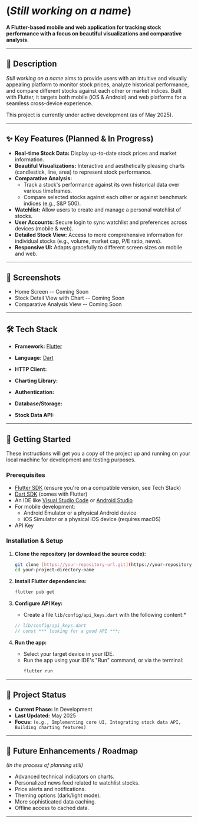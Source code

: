 # (*Still working on a name*)

**A Flutter-based mobile and web application for tracking stock performance with a focus on beautiful visualizations and comparative analysis.**

---

## 🌟 Description

*Still working on a name* aims to provide users with an intuitive and visually appealing platform to monitor stock prices, analyze historical performance, and compare different stocks against each other or market indices. Built with Flutter, it targets both mobile (iOS & Android) and web platforms for a seamless cross-device experience.

This project is currently under active development (as of May 2025).

---

## ✨ Key Features (Planned & In Progress)

* **Real-time Stock Data:** Display up-to-date stock prices and market information.
* **Beautiful Visualizations:** Interactive and aesthetically pleasing charts (candlestick, line, area) to represent stock performance.
* **Comparative Analysis:**
    * Track a stock's performance against its own historical data over various timeframes.
    * Compare selected stocks against each other or against benchmark indices (e.g., S&P 500).
* **Watchlist:** Allow users to create and manage a personal watchlist of stocks.
* **User Accounts:** Secure login to sync watchlist and preferences across devices (mobile & web).
* **Detailed Stock View:** Access to more comprehensive information for individual stocks (e.g., volume, market cap, P/E ratio, news).
* **Responsive UI:** Adapts gracefully to different screen sizes on mobile and web.

---

## 📸 Screenshots



*  Home Screen -- Coming Soon
*  Stock Detail View with Chart -- Coming Soon
*  Comparative Analysis View -- Coming Soon

---

## 🛠️ Tech Stack

* **Framework:** [Flutter](https://flutter.dev/) 
* **Language:** [Dart](https://dart.dev/) 

* **HTTP Client:** 
* **Charting Library:** 
* **Authentication:** 
* **Database/Storage:** 
* **Stock Data API:** 

---

## 🚀 Getting Started

These instructions will get you a copy of the project up and running on your local machine for development and testing purposes.

### Prerequisites

* [Flutter SDK](https://flutter.dev/docs/get-started/install) (ensure you're on a compatible version, see Tech Stack)
* [Dart SDK](https://dart.dev/get-dart) (comes with Flutter)
* An IDE like [Visual Studio Code](https://code.visualstudio.com/) or [Android Studio](https://developer.android.com/studio)
* For mobile development:
    * Android Emulator or a physical Android device
    * iOS Simulator or a physical iOS device (requires macOS)
* API Key  

### Installation & Setup

1.  **Clone the repository (or download the source code):**
    ```bash
    git clone [https://your-repository-url.git](https://your-repository-url.git)
    cd your-project-directory-name
    ```

2.  **Install Flutter dependencies:**
    ```bash
    flutter pub get
    ```

3.  **Configure API Key:**
    * Create a file `lib/config/api_keys.dart` with the following content:*
    ```dart
    // lib/config/api_keys.dart 
    // const *** looking for a good API ***;
    ```
    

4.  **Run the app:**
    * Select your target device in your IDE.
    * Run the app using your IDE's "Run" command, or via the terminal:
        ```bash
        flutter run
        ```

---

## 🚧 Project Status

* **Current Phase:** In Development
* **Last Updated:** May 2025
* **Focus:** `(e.g., Implementing core UI, Integrating stock data API, Building charting features)`

---

## 🔮 Future Enhancements / Roadmap

*(In the process of planning still)*

* Advanced technical indicators on charts.
* Personalized news feed related to watchlist stocks.
* Price alerts and notifications.
* Theming options (dark/light mode).
* More sophisticated data caching.
* Offline access to cached data.

---


